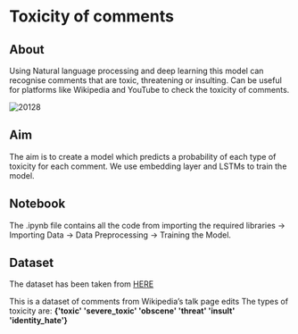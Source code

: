 # Toxicity of comments

## About
Using Natural language processing and deep learning this model can recognise comments that are toxic, threatening or insulting. Can be useful for platforms like Wikipedia and YouTube to check the toxicity of comments.

![20128](https://github.com/Skaayth/Toxicityofcomments/blob/main/AEEA8DBE-B8F9-4EA1-8594-A0DABB4341C9_4_5005_c.jpeg)


## Aim
The aim is to create a model which predicts a probability of each type of toxicity for each comment.
We use embedding layer and LSTMs to train the model.

## Notebook
The .ipynb file contains all the code from importing the required libraries -> Importing Data -> Data Preprocessing -> Training the Model.


## Dataset

The dataset has been taken from [HERE](https://www.kaggle.com/datasets/julian3833/jigsaw-toxic-comment-classification-challenge)

This is a dataset of comments from Wikipedia’s talk page edits
The types of toxicity are:
**{'toxic'
'severe_toxic'
'obscene'
'threat'
'insult'
'identity_hate'}**


